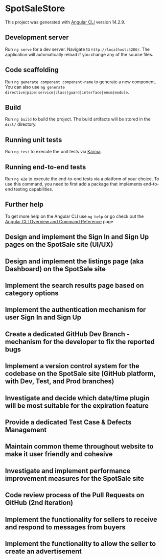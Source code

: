 # SpotSaleStore

This project was generated with [Angular CLI](https://github.com/angular/angular-cli) version 14.2.9.

## Development server

Run `ng serve` for a dev server. Navigate to `http://localhost:4200/`. The application will automatically reload if you change any of the source files.

## Code scaffolding

Run `ng generate component component-name` to generate a new component. You can also use `ng generate directive|pipe|service|class|guard|interface|enum|module`.

## Build

Run `ng build` to build the project. The build artifacts will be stored in the `dist/` directory.

## Running unit tests

Run `ng test` to execute the unit tests via [Karma](https://karma-runner.github.io).

## Running end-to-end tests

Run `ng e2e` to execute the end-to-end tests via a platform of your choice. To use this command, you need to first add a package that implements end-to-end testing capabilities.

## Further help

To get more help on the Angular CLI use `ng help` or go check out the [Angular CLI Overview and Command Reference](https://angular.io/cli) page.

## Design and implement the Sign In and Sign Up pages on the SpotSale site (UI/UX)

## Design and implement the listings page (aka Dashboard) on the SpotSale site

## Implement the search results page based on category options

## Implement the authentication mechanism for user Sign In and Sign Up

## Create a dedicated GitHub Dev Branch - mechanism for the developer to fix the reported bugs 

## Implement a version control system for the codebase on the SpotSale site (GitHub platform, with Dev, Test, and Prod branches) 

## Investigate and decide which date/time plugin will be most suitable for the expiration feature 

## Provide a dedicated Test Case & Defects Management

## Maintain common theme throughout website to make it user friendly and cohesive

## Investigate and implement performance improvement measures for the SpotSale site


## Code review process of the Pull Requests on GitHub (2nd iteration)


## Implement the functionality for sellers to receive and respond to messages from buyers

## Implement the functionality to allow the seller to create an advertisement